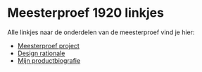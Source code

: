 # Meesterproef 1920 linkjes
Alle linkjes naar de onderdelen van de meesterproef vind je hier:

- [Meesterproef project](https://github.com/kriskuiper/cmd-digital-playground)
- [Design rationale](https://cmd-digital-playground.gitbook.io/design-rationale-cmd-digital-playground/)
- [Mijn productbiografie](https://kriskuiper74.gitbook.io/product-biografie-meesterproef/)